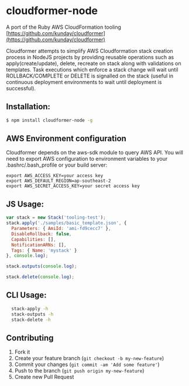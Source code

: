 # cloudformer-node

A port of the Ruby AWS CloudFormation tooling [https://github.com/kunday/cloudformer](https://github.com/kunday/cloudformer)

Cloudformer attempts to simplify AWS Cloudformation stack creation process in NodeJS projects by providing reusable operations such as apply(create/update), delete, recreate on stack along with validations on templates. Task executions which enforce a stack change will wait until ROLLBACK/COMPLETE or DELETE is signalled on the stack (useful in continuous deployment environments to wait until deployment is successful).

## Installation:

```bash
$ npm install cloudformer-node -g
````

## AWS Environment configuration

Cloudformer depends on the aws-sdk module to query AWS API. You will need to export AWS configuration to environment variables to your .bashrc/.bash_profile or your build server:

    export AWS_ACCESS_KEY=your access key
    export AWS_DEFAULT_REGION=ap-southeast-2
    export AWS_SECRET_ACCESS_KEY=your secret access key

## JS Usage:

```js
var stack = new Stack('tooling-test');
stack.apply('./samples/basic_template.json', {
  Parameters: { AmiId: 'ami-fd9cecc7' },
  DisableRollback: false,
  Capabilities: [],
  NotificationARNs: [],
  Tags: { Name: 'mystack' }
}, console.log);

stack.outputs(console.log);

stack.delete(console.log);
```

## CLI Usage:
```bash
  stack-apply -h
  stack-outputs -h
  stack-delete -h
```

## Contributing

1. Fork it
2. Create your feature branch (`git checkout -b my-new-feature`)
3. Commit your changes (`git commit -am 'Add some feature'`)
4. Push to the branch (`git push origin my-new-feature`)
5. Create new Pull Request
